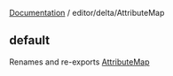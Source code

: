 [Documentation](../../modules.md) / editor/delta/AttributeMap

## default

Renames and re-exports [AttributeMap](../index.md#attributemap)
